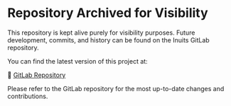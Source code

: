 # Repository Archived for Visibility

This repository is kept alive purely for visibility purposes. Future development, commits, and history can be found on the Inuits GitLab repository.

You can find the latest version of this project at:

🔗 [GitLab Repository](https://gitlab.com/inuits/coghent/coghent-web-portal)

Please refer to the GitLab repository for the most up-to-date changes and contributions.
